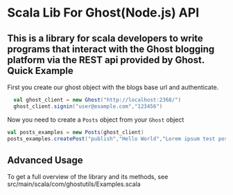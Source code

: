 Scala Lib For Ghost(Node.js) API
===
This is a library for scala developers to write programs that interact with the Ghost blogging platform via the REST api provided by Ghost.
Quick Example
---
First you create our ghost object with the blogs base url and authenticate.
```scala
  val ghost_client = new Ghost("http://localhost:2368/")
  ghost_client.signin("user@example.com","123456")
```

Now you need to create a <code>Posts</code> object from your <code>Ghost</code> object
```scala
val posts_examples = new Posts(ghost_client)
posts_examples.createPost("publish","Hello World","Lorem ipsum test post content.")
```
Advanced Usage
---
To get a full overview of the library and its methods, see src/main/scala/com/ghostutils/Examples.scala
